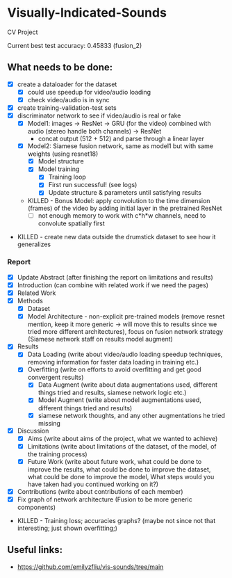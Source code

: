 # Visually-Indicated-Sounds

CV Project

Current best test accuracy: 0.45833 (fusion_2)

## What needs to be done:

* [x] create a dataloader for the dataset
  * [x] could use speedup for video/audio loading
  * [x] check video/audio is in sync
* [x] create training-validation-test sets
* [x] discriminator network to see if video/audio is real or fake
  * [x] Model1: images -> ResNet -> GRU (for the video) combined with audio (stereo handle both channels) -> ResNet 
    * concat output (512 + 512) and parse through a linear layer
  * [x] Model2: Siamese fusion network, same as model1 but with same weights (using resnet18)
    * [x] Model structure
    * [x] Model training
      * [x] Training loop
      * [x] First run successful! (see logs)
      * [x] Update structure & parameters until satisfying results
  * KILLED - Bonus Model: apply convolution to the time dimension (frames) of the video by adding initial layer in the pretrained ResNet
    * [ ] not enough memory to work with c\*h\*w channels, need to convolute spatially first
* KILLED - create new data outside the drumstick dataset to see how it generalizes

### Report

* [x] Update Abstract (after finishing the report on limitations and results)
* [x] Introduction (can combine with related work if we need the pages)
* [x] Related Work
* [x] Methods
  * [x] Dataset
  * [x] Model Architecture - non-explicit pre-trained models (remove resnet mention, keep it more generic -> will move this to results since we tried more different architectures), focus on fusion network strategy (Siamese network staff on results model augment)
* [x] Results
  * [x] Data Loading (write about video/audio loading speedup techniques, removing information for faster data loading in training etc.)
  * [x] Overfitting (write on efforts to avoid overfitting and get good convergent results)
    * [x] Data Augment (write about data augmentations used, different things tried and results, siamese network logic etc.)
    * [x] Model Augment (write about model augmentations used, different things tried and results)
    * [x] siamese network thoughts, and any other augmentations he tried missing
* [x] Discussion
  * [x] Aims (write about aims of the project, what we wanted to achieve)
  * [x] Limitations (write about limitations of the dataset, of the model, of the training process)
  * [x] Future Work (write about future work, what could be done to improve the results, what could be done to improve the dataset, what could be done to improve the model, What steps would you have taken had you continued working on it?)
* [x] Contributions (write about contributions of each member)
* [x] Fix graph of network architecture (Fusion to be more generic components)
* KILLED - Training loss; accuracies graphs? (maybe not since not that interesting; just shown overfitting;)

## Useful links:

* https://github.com/emilyzfliu/vis-sounds/tree/main
